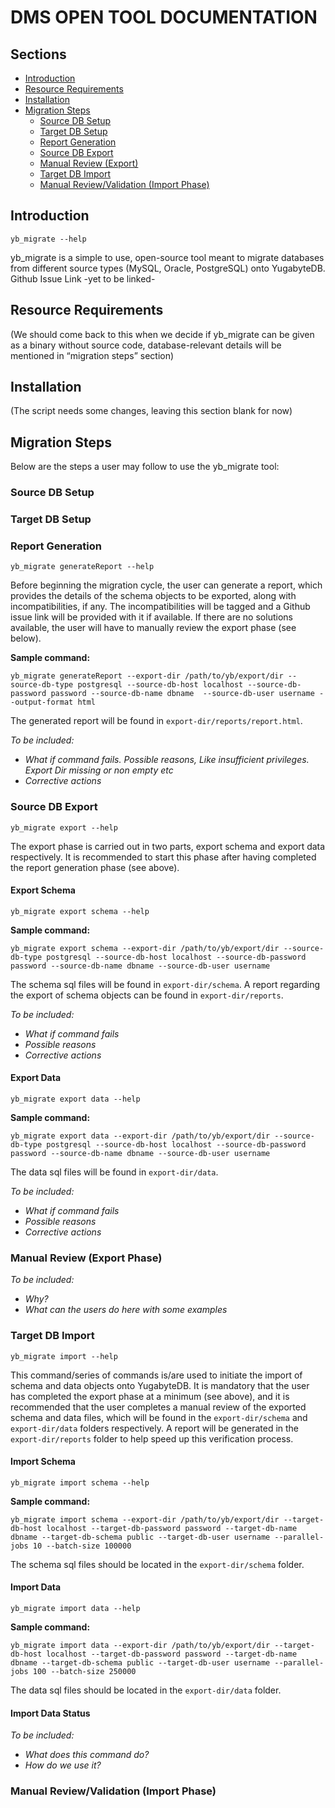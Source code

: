 # DMS OPEN TOOL DOCUMENTATION

## Sections
- [Introduction](#introduction)
- [Resource Requirements](#resource-requirements)
- [Installation](#installation)
- [Migration Steps](#migration-steps)
    - [Source DB Setup](#source-db-setup)
    - [Target DB Setup](#target-db-setup)
    - [Report Generation](#report-generation)
    - [Source DB Export](#source-db-export)
    - [Manual Review (Export)](#manual-review-(export-phase))
    - [Target DB Import](#target-db-import)
    - [Manual Review/Validation (Import Phase)](#manual-review/validation-(import-phase))

## Introduction
`yb_migrate --help`

yb_migrate is a simple to use, open-source tool meant to migrate databases from different source types (MySQL, Oracle, PostgreSQL) onto YugabyteDB.
Github Issue Link -yet to be linked-

## Resource Requirements
(We should come back to this when we decide if yb_migrate can be given as a binary without source code, database-relevant details will be mentioned in “migration steps” section)

## Installation
(The script needs some changes, leaving this section blank for now)

## Migration Steps
Below are the steps a user may follow to use the yb_migrate tool:

### Source DB Setup

### Target DB Setup

### Report Generation

`yb_migrate generateReport --help`
	
Before beginning the migration cycle, the user can generate a report, which provides the details of the schema objects to be exported, along with incompatibilities, if any. The incompatibilities will be tagged and a Github issue link will be provided with it if available. If there are no solutions available, the user will have to manually review the export phase (see below).

**Sample command:**

`yb_migrate generateReport --export-dir /path/to/yb/export/dir --source-db-type postgresql --source-db-host localhost --source-db-password password --source-db-name dbname  --source-db-user username --output-format html`

The generated report will be found in `export-dir/reports/report.html`.

*To be included:*
- *What if command fails. Possible reasons, Like insufficient privileges. Export Dir missing or non empty etc*
- *Corrective actions*

### Source DB Export

`yb_migrate export --help`

The export phase is carried out in two parts, export schema and export data respectively. It is recommended to start this phase after having completed the report generation phase (see above). 

#### Export Schema

`yb_migrate export schema --help`

**Sample command:**

`yb_migrate export schema --export-dir /path/to/yb/export/dir --source-db-type postgresql --source-db-host localhost --source-db-password password --source-db-name dbname --source-db-user username`

The schema sql files will be found in `export-dir/schema`. A report regarding the export of schema objects can be found in `export-dir/reports`.

*To be included:*
- *What if command fails*
- *Possible reasons*
- *Corrective actions*

#### Export Data

`yb_migrate export data --help`

**Sample command:**

`yb_migrate export data --export-dir /path/to/yb/export/dir --source-db-type postgresql --source-db-host localhost --source-db-password password --source-db-name dbname --source-db-user username`

The data sql files will be found in `export-dir/data`.

*To be included:*
- *What if command fails*
- *Possible reasons*
- *Corrective actions*

### Manual Review (Export Phase)
*To be included:*
- *Why?*
- *What can the users do here with some examples*

### Target DB Import

`yb_migrate import --help`

This command/series of commands is/are used to initiate the import of schema and data objects onto YugabyteDB. It is mandatory that the user has completed the export phase at a minimum (see above), and it is recommended that the user completes a manual review of the exported schema and data files, which will be found in the `export-dir/schema` and `export-dir/data` folders respectively. A report will be generated in the `export-dir/reports` folder to help speed up this verification process.

#### Import Schema

`yb_migrate import schema --help`

**Sample command:**

`yb_migrate import schema --export-dir /path/to/yb/export/dir --target-db-host localhost --target-db-password password --target-db-name dbname --target-db-schema public --target-db-user username --parallel-jobs 10 --batch-size 100000`

The schema sql files should be located in the `export-dir/schema` folder.

#### Import Data

`yb_migrate import data --help`

**Sample command:**

`yb_migrate import data --export-dir /path/to/yb/export/dir --target-db-host localhost --target-db-password password --target-db-name dbname --target-db-schema public --target-db-user username --parallel-jobs 100 --batch-size 250000`

The data sql files should be located in the `export-dir/data` folder.

#### Import Data Status
*To be included:*
- *What does this command do?*
- *How do we use it?*

### Manual Review/Validation (Import Phase)